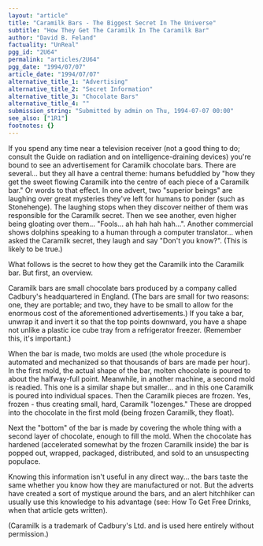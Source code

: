 ```yaml
---
layout: "article"
title: "Caramilk Bars - The Biggest Secret In The Universe"
subtitle: "How They Get The Caramilk In The Caramilk Bar"
author: "David B. Feland"
factuality: "UnReal"
pgg_id: "2U64"
permalink: "articles/2U64"
pgg_date: "1994/07/07"
article_date: "1994/07/07"
alternative_title_1: "Advertising"
alternative_title_2: "Secret Information"
alternative_title_3: "Chocolate Bars"
alternative_title_4: ""
submission_string: "Submitted by admin on Thu, 1994-07-07 00:00"
see_also: ["1R1"]
footnotes: {}
---
```

<div>
<p>If you spend any time near a television receiver (not a good thing to do; consult the Guide on radiation and on intelligence-draining devices) you're bound to see an advertisement for Caramilk chocolate bars. There are several... but they all have a central theme: humans befuddled by "how they get the sweet flowing Caramilk into the centre of each piece of a Caramilk bar." Or words to that effect. In one advert, two "superior beings" are laughing over great mysteries they've left for humans to ponder (such as Stonehenge). The laughing stops when they discover neither of them was responsible for the Caramilk secret. Then we see another, even higher being gloating over them... "Fools... ah hah hah hah...". Another commercial shows dolphins speaking to a human through a computer translator... when asked the Caramilk secret, they laugh and say "Don't you know?". (This is likely to be true.)</p>
<p>What follows is the secret to how they get the Caramilk into the Caramilk bar. But first, an overview.</p>
<p>Caramilk bars are small chocolate bars produced by a company called Cadbury's headquartered in England. (The bars are small for two reasons: one, they are portable; and two, they have to be small to allow for the enormous cost of the aforementioned advertisements.) If you take a bar, unwrap it and invert it so that the top points downward, you have a shape not unlike a plastic ice cube tray from a refrigerator freezer. (Remember this, it's important.)</p>
<p>When the bar is made, two molds are used (the whole procedure is automated and mechanized so that thousands of bars are made per hour). In the first mold, the actual shape of the bar, molten chocolate is poured to about the halfway-full point. Meanwhile, in another machine, a second mold is readied. This one is a similar shape but smaller... and in this one Caramilk is poured into individual spaces. Then the Caramilk pieces are frozen. Yes, frozen - thus creating small, hard, Caramilk "lozenges." These are dropped into the chocolate in the first mold (being frozen Caramilk, they float).</p>
<p>Next the "bottom" of the bar is made by covering the whole thing with a second layer of chocolate, enough to fill the mold. When the chocolate has hardened (accelerated somewhat by the frozen Caramilk inside) the bar is popped out, wrapped, packaged, distributed, and sold to an unsuspecting populace.</p>
<p>Knowing this information isn't useful in any direct way... the bars taste the same whether you know how they are manufactured or not. But the adverts have created a sort of mystique around the bars, and an alert hitchhiker can usually use this knowledge to his advantage (see: How To Get Free Drinks, when that article gets written).</p>
<p>(Caramilk is a trademark of Cadbury's Ltd. and is used here entirely without permission.)</p>
</div>
